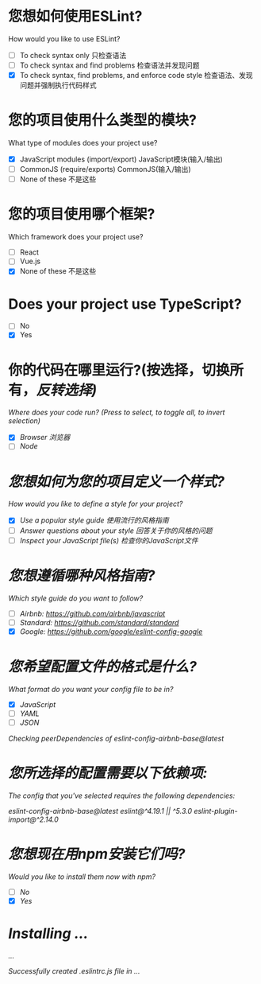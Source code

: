 # 您想如何使用ESLint?
How would you like to use ESLint?
- [ ] To check syntax only 只检查语法
- [ ] To check syntax and find problems 检查语法并发现问题
- [x] To check syntax, find problems, and enforce code style 检查语法、发现问题并强制执行代码样式

# 您的项目使用什么类型的模块?
What type of modules does your project use?
- [x] JavaScript modules (import/export) JavaScript模块(输入/输出)
- [ ] CommonJS (require/exports) CommonJS(输入/输出)
- [ ] None of these 不是这些

# 您的项目使用哪个框架?
Which framework does your project use?
- [ ] React
- [ ] Vue.js
- [x] None of these 不是这些

# Does your project use TypeScript?
- [ ] No
- [x] Yes

# 你的代码在哪里运行?(按<space>选择，<a>切换所有，<i>反转选择)
Where does your code run? (Press <space> to select, <a> to toggle all, <i> to invert selection)
- [x] Browser 浏览器
- [ ] Node

# 您想如何为您的项目定义一个样式?
How would you like to define a style for your project?
- [x] Use a popular style guide 使用流行的风格指南
- [ ] Answer questions about your style 回答关于你的风格的问题
- [ ] Inspect your JavaScript file(s) 检查你的JavaScript文件

# 您想遵循哪种风格指南?
Which style guide do you want to follow?
- [ ] Airbnb: https://github.com/airbnb/javascript
- [ ] Standard: https://github.com/standard/standard
- [x] Google: https://github.com/google/eslint-config-google

# 您希望配置文件的格式是什么?
What format do you want your config file to be in?
- [x] JavaScript
- [ ] YAML
- [ ] JSON

Checking peerDependencies of eslint-config-airbnb-base@latest

# 您所选择的配置需要以下依赖项:
The config that you've selected requires the following dependencies:

eslint-config-airbnb-base@latest eslint@^4.19.1 || ^5.3.0 eslint-plugin-import@^2.14.0

# 您想现在用npm安装它们吗?
Would you like to install them now with npm?
- [ ] No
- [x] Yes

# Installing ...

...

Successfully created .eslintrc.js file in ...